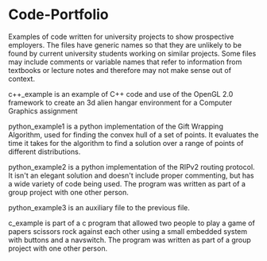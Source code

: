 # Code-Portfolio
Examples of code written for university projects to show prospective employers.
The files have generic names so that they are unlikely to be found by current university students working on similar projects.
Some files may include comments or variable names that refer to information from textbooks or lecture notes and therefore may not make sense out of context.

c++_example is an example of C++ code and use of the OpenGL 2.0 framework to create an 3d alien hangar environment for a Computer Graphics assignment

python_example1 is a python implementation of the Gift Wrapping Algorithm, used for finding the convex hull of a set of points. It evaluates the time it takes for the algorithm to find a solution over a range of points of different distributions.

python_example2 is a python implementation of the RIPv2 routing protocol. It isn't an elegant solution and doesn't include proper commenting, but has a wide variety of code being used. The program was written as part of a group project with one other person.

python_example3 is an auxiliary file to the previous file. 

c_example is part of a c program that allowed two people to play a game of papers scissors rock against each other using a small embedded system with buttons and a navswitch. The program was written as part of a group project with one other person.


